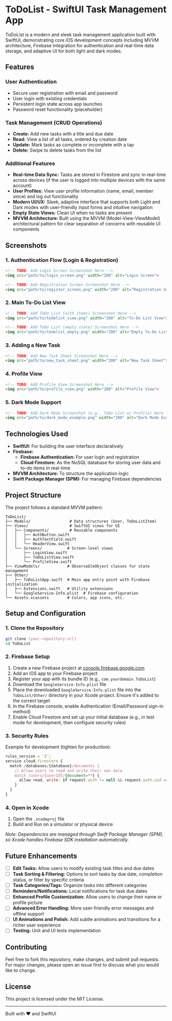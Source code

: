 # ToDoList - SwiftUI Task Management App

ToDoList is a modern and sleek task management application built with SwiftUI, demonstrating core iOS development concepts including MVVM architecture, Firebase integration for authentication and real-time data storage, and adaptive UI for both light and dark modes.

## Features

### User Authentication
- Secure user registration with email and password
- User login with existing credentials
- Persistent login state across app launches
- Password reset functionality (placeholder)

### Task Management (CRUD Operations)
- **Create:** Add new tasks with a title and due date
- **Read:** View a list of all tasks, ordered by creation date
- **Update:** Mark tasks as complete or incomplete with a tap
- **Delete:** Swipe to delete tasks from the list

### Additional Features
- **Real-time Data Sync:** Tasks are stored in Firestore and sync in real-time across devices (if the user is logged into multiple devices with the same account)
- **User Profiles:** View user profile information (name, email, member since) and log out functionality
- **Modern UI/UX:** Sleek, adaptive interface that supports both Light and Dark modes with user-friendly input forms and intuitive navigation
- **Empty State Views:** Clean UI when no tasks are present
- **MVVM Architecture:** Built using the MVVM (Model-View-ViewModel) architectural pattern for clear separation of concerns with reusable UI components

## Screenshots

### 1. Authentication Flow (Login & Registration)
```html
<!-- TODO: Add Login Screen Screenshot Here -->
<img src="path/to/login_screen.png" width="200" alt="Login Screen">

<!-- TODO: Add Registration Screen Screenshot Here -->
<img src="path/to/register_screen.png" width="200" alt="Registration Screen">
```

### 2. Main To-Do List View
```html
<!-- TODO: Add ToDo List (with items) Screenshot Here -->
<img src="path/to/todolist_view.png" width="200" alt="To-Do List View">

<!-- TODO: Add ToDo List (empty state) Screenshot Here -->
<img src="path/to/todolist_empty.png" width="200" alt="Empty To-Do List">
```

### 3. Adding a New Task
```html
<!-- TODO: Add New Task Sheet Screenshot Here -->
<img src="path/to/new_task_sheet.png" width="200" alt="New Task Sheet">
```

### 4. Profile View
```html
<!-- TODO: Add Profile View Screenshot Here -->
<img src="path/to/profile_view.png" width="200" alt="Profile View">
```

### 5. Dark Mode Support
```html
<!-- TODO: Add Dark Mode Screenshot (e.g., ToDo List or Profile) Here -->
<img src="path/to/dark_mode_example.png" width="200" alt="Dark Mode Example">
```

## Technologies Used

- **SwiftUI:** For building the user interface declaratively
- **Firebase:**
  - **Firebase Authentication:** For user login and registration
  - **Cloud Firestore:** As the NoSQL database for storing user data and to-do items in real-time
- **MVVM Architecture:** To structure the application logic
- **Swift Package Manager (SPM):** For managing Firebase dependencies

## Project Structure

The project follows a standard MVVM pattern:

```
ToDoList/
├── Models/                 # Data structures (User, ToDoListItem)
├── Views/                  # SwiftUI views for UI
│   ├── Components/         # Reusable components
│   │   ├── AuthButton.swift
│   │   ├── AuthTextField.swift
│   │   └── HeaderView.swift
│   └── Screens/           # Screen-level views
│       ├── LoginView.swift
│       ├── ToDoListView.swift
│       └── ProfileView.swift
├── ViewModels/            # ObservableObject classes for state management
├── Other/
│   ├── ToDoListApp.swift  # Main app entry point with Firebase initialization
│   ├── Extensions.swift   # Utility extensions
│   └── GoogleService-Info.plist  # Firebase configuration
└── Assets.xcassets        # Colors, app icons, etc.
```

## Setup and Configuration

### 1. Clone the Repository
```bash
git clone [your-repository-url]
cd ToDoList
```

### 2. Firebase Setup

1. Create a new Firebase project at [console.firebase.google.com](https://console.firebase.google.com)
2. Add an iOS app to your Firebase project
3. Register your app with its bundle ID (e.g., `com.yourdomain.ToDoList`)
4. Download the `GoogleService-Info.plist` file
5. Place the downloaded `GoogleService-Info.plist` file into the `ToDoList/Other/` directory in your Xcode project. Ensure it's added to the correct target
6. In the Firebase console, enable Authentication (Email/Password sign-in method)
7. Enable Cloud Firestore and set up your initial database (e.g., in test mode for development, then configure security rules)

### 3. Security Rules
Example for development (tighten for production):

```javascript
rules_version = '2';
service cloud.firestore {
  match /databases/{database}/documents {
    // Allow users to read and write their own data
    match /users/{userId}/{document=**} {
      allow read, write: if request.auth != null && request.auth.uid == userId;
    }
  }
}
```

### 4. Open in Xcode
1. Open the `.xcodeproj` file
2. Build and Run on a simulator or physical device

*Note: Dependencies are managed through Swift Package Manager (SPM), so Xcode handles Firebase SDK installation automatically.*

## Future Enhancements

- [ ] **Edit Tasks:** Allow users to modify existing task titles and due dates
- [ ] **Task Sorting & Filtering:** Options to sort tasks by due date, completion status, or filter by specific criteria
- [ ] **Task Categories/Tags:** Organize tasks into different categories
- [ ] **Reminders/Notifications:** Local notifications for task due dates
- [ ] **Enhanced Profile Customization:** Allow users to change their name or profile picture
- [ ] **Advanced Error Handling:** More user-friendly error messages and offline support
- [ ] **UI Animations and Polish:** Add subtle animations and transitions for a richer user experience
- [ ] **Testing:** Unit and UI tests implementation

## Contributing

Feel free to fork this repository, make changes, and submit pull requests. For major changes, please open an issue first to discuss what you would like to change.

## License

This project is licensed under the MIT License.

---

Built with ❤️ and SwiftUI
